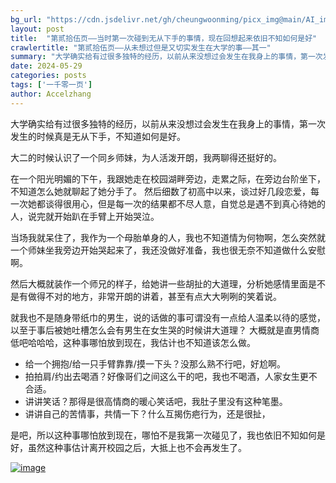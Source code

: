```yaml
---
bg_url: "https://cdn.jsdelivr.net/gh/cheungwoonming/picx_img@main/AI_img/AI-image-033.jpg"
layout: post
title:  "第贰拾伍页——当时第一次碰到无从下手的事情，现在回想起来依旧不知如何是好"
crawlertitle: "第贰拾伍页——从未想过但是又切实发生在大学的事——其一"
summary: "大学确实给有过很多独特的经历，以前从来没想过会发生在我身上的事情，第一次发生的时候真是无从下手，不知道如何是好..."
date: 2024-05-29
categories: posts
tags: ['一千零一页']
author: Accelzhang
---
```


大学确实给有过很多独特的经历，以前从来没想过会发生在我身上的事情，第一次发生的时候真是无从下手，不知道如何是好。

大二的时候认识了一个同乡师妹，为人活泼开朗，我两聊得还挺好的。

在一个阳光明媚的下午，我跟她走在校园湖畔旁边，走累之际，在旁边台阶坐下，不知道怎么她就聊起了她分手了。
然后细数了初高中以来，谈过好几段恋爱，每一次她都谈得很用心，但是每一次的结果都不尽人意，自觉总是遇不到真心待她的人，说完就开始趴在手臂上开始哭泣。

当场我就呆住了，我作为一个母胎单身的人，我也不知道情为何物啊，怎么突然就一个师妹坐我旁边开始哭起来了，我还没做好准备，我也很无奈不知道做什么安慰啊。

然后大概就装作一个师兄的样子，给她讲一些胡扯的大道理，分析她感情里面是不是有做得不对的地方，非常开朗的讲着，甚至有点大大咧咧的笑着说。

就我也不是随身带纸巾的男生，说的话做的事可谓没有一点给人温柔以待的感觉，以至于事后被她吐槽怎么会有男生在女生哭的时候讲大道理？
大概就是直男情商低吧哈哈哈，这种事哪怕放到现在，我估计也不知道该怎么做。

- 给一个拥抱/给一只手臂靠靠/摸一下头？没那么熟不行吧，好尬啊。
- 拍拍肩/约出去喝酒？好像哥们之间这么干的吧，我也不喝酒，人家女生更不合适。
- 讲讲笑话？那得是很高情商的暖心笑话吧，我肚子里没有这种笔墨。
- 讲讲自己的苦情事，共情一下？什么互揭伤疤行为，还是很扯，

是吧，所以这种事哪怕放到现在，哪怕不是我第一次碰见了，我也依旧不知如何是好，虽然这种事估计离开校园之后，大抵上也不会再发生了。

[![image](https://cdn.jsdelivr.net/gh/cheungwoonming/picx_img@main/AI_img/AI-image-033.jpg)](https://cdn.jsdelivr.net/gh/cheungwoonming/picx_img@main/AI_img/AI-image-033.jpg)
